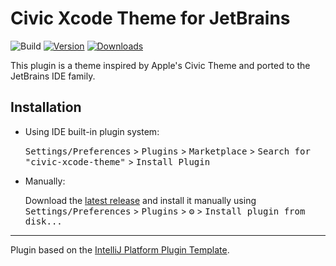 # Civic Xcode Theme for JetBrains

![Build](https://github.com/ptoffy/intellij-civic-xcode-theme/workflows/Build/badge.svg)
[![Version](https://img.shields.io/jetbrains/plugin/v/PLUGIN_ID.svg)](https://plugins.jetbrains.com/plugin/18907-civic-xcode-theme)
[![Downloads](https://img.shields.io/jetbrains/plugin/d/PLUGIN_ID.svg)](https://plugins.jetbrains.com/plugin/18907-civic-xcode-theme)

<!-- Plugin description -->
This plugin is a theme inspired by Apple's Civic Theme and ported to the JetBrains IDE family.
<!-- Plugin description end -->

## Installation

- Using IDE built-in plugin system:
  
  <kbd>Settings/Preferences</kbd> > <kbd>Plugins</kbd> > <kbd>Marketplace</kbd> > <kbd>Search for "civic-xcode-theme"</kbd> >
  <kbd>Install Plugin</kbd>
  
- Manually:

  Download the [latest release](https://github.com/ptoffy/intellij-civic-xcode-theme/releases/latest) and install it manually using
  <kbd>Settings/Preferences</kbd> > <kbd>Plugins</kbd> > <kbd>⚙️</kbd> > <kbd>Install plugin from disk...</kbd>


---
Plugin based on the [IntelliJ Platform Plugin Template][template].

[template]: https://github.com/JetBrains/intellij-platform-plugin-template
